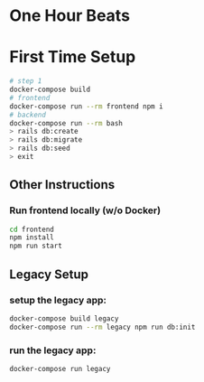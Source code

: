 # One Hour Beats

# First Time Setup

```sh
# step 1
docker-compose build
# frontend
docker-compose run --rm frontend npm i
# backend
docker-compose run --rm bash
> rails db:create
> rails db:migrate
> rails db:seed
> exit
```

## Other Instructions

### Run frontend locally (w/o Docker)

```sh
cd frontend
npm install
npm run start
```

## Legacy Setup

### setup the legacy app:

```sh
docker-compose build legacy
docker-compose run --rm legacy npm run db:init
```

### run the legacy app:

```sh
docker-compose run legacy
```
